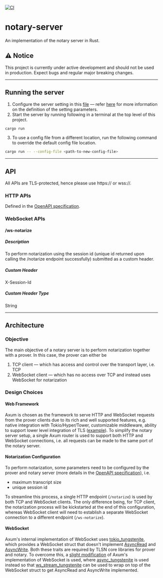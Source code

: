 [![CI](https://github.com/tlsnotary/notary-server/actions/workflows/rust.yml/badge.svg)](https://github.com/tlsnotary/notary-server/actions)


# notary-server

An implementation of the notary server in Rust.

## ⚠️ Notice

This project is currently under active development and should not be used in production. Expect bugs and regular major breaking changes.

---
## Running the server
1. Configure the server setting in this [file](./src/config/config.yaml) — refer [here](./src/config.rs) for more information on the definition of the setting parameters.
2. Start the server by running following in a terminal at the top level of this project.
```bash
cargo run
```
3. To use a config file from a different location, run the following command to override the default config file location.
```bash
cargo run -- --config-file <path-to-new-config-file>
```

---
## API
All APIs are TLS-protected, hence please use https:// or wss://.
### HTTP APIs
Defined in the [OpenAPI specification](./openapi.yaml).

### WebSocket APIs
#### /ws-notarize
##### Description
To perform notarization using the session id (unique id returned upon calling the /notarize endpoint successfully) submitted as a custom header.

##### Custom Header
X-Session-Id

##### Custom Header Type
String

---
## Architecture
### Objective
The main objective of a notary server is to perform notarization together with a prover. In this case, the prover can either be
1. TCP client — which has access and control over the transport layer, i.e. TCP
2. WebSocket client — which has no access over TCP and instead uses WebSocket for notarization

### Design Choices
#### Web Framework
Axum is chosen as the framework to serve HTTP and WebSocket requests from the prover clients due to its rich and well supported features, e.g. native integration with Tokio/Hyper/Tower, customizable middleware, ability to support lower level integration of TLS ([example](https://github.com/tokio-rs/axum/blob/main/examples/low-level-rustls/src/main.rs)). To simplify the notary server setup, a single Axum router is used to support both HTTP and WebSocket connections, i.e. all requests can be made to the same port of the notary server.

#### Notarization Configuration
To perform notarization, some parameters need to be configured by the prover and notary server (more details in the [OpenAPI specification](./openapi.yaml)), i.e.
- maximum transcript size
- unique session id

To streamline this process, a single HTTP endpoint (`/notarize`) is used by both TCP and WebSocket clients. The only difference being, for TCP client, the notarization process will be kickstarted at the end of this configuration, whereas WebSocket client will need to establish a separate WebSocket connection to a different endpoint (`/ws-notarize`).

#### WebSocket
Axum's internal implementation of WebSocket uses [tokio_tungstenite](https://docs.rs/tokio-tungstenite/latest/tokio_tungstenite/), which provides a WebSocket struct that doesn't implement [AsyncRead](https://docs.rs/futures/latest/futures/io/trait.AsyncRead.html) and [AsyncWrite](https://docs.rs/futures/latest/futures/io/trait.AsyncWrite.html). Both these traits are required by TLSN core libraries for prover and notary. To overcome this, a [slight modification](./src/axum_websocket.rs) of Axum's implementation of WebSocket is used, where [async_tungstenite](https://docs.rs/async-tungstenite/latest/async_tungstenite/) is used instead so that [ws_stream_tungstenite](https://docs.rs/ws_stream_tungstenite/latest/ws_stream_tungstenite/index.html) can be used to wrap on top of the WebSocket struct to get AsyncRead and AsyncWrite implemented.
